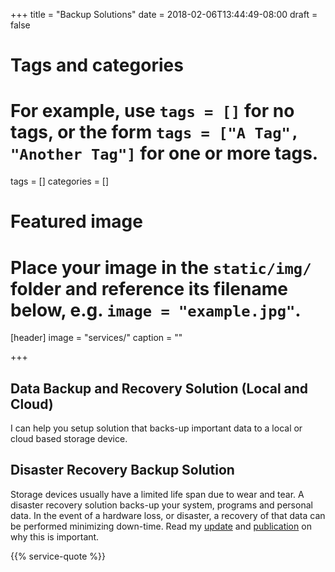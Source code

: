 +++
title = "Backup Solutions"
date = 2018-02-06T13:44:49-08:00
draft = false

# Tags and categories
# For example, use `tags = []` for no tags, or the form `tags = ["A Tag", "Another Tag"]` for one or more tags.
tags = []
categories = []

# Featured image
# Place your image in the `static/img/` folder and reference its filename below, e.g. `image = "example.jpg"`.
[header]
image = "services/"
caption = ""

+++
## Data Backup and Recovery Solution (Local and Cloud)
I can help you setup solution that backs-up important data to a local or cloud based storage device.

## Disaster Recovery Backup Solution
Storage devices usually have a limited life span due to wear and tear. A disaster recovery solution backs-up your system, programs and personal data. In the event of a hardware loss, or disaster, a recovery of that data can be performed minimizing down-time. Read my [update](\updates\update-disaster-recovery-fire-insurance) and [publication](/publications/publication-disaster-recovery-backup) on why this is important.

{{% service-quote %}}